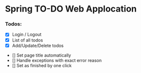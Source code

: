 # Spring TO-DO Web Applocation


### Todos:

- [x] Login / Logout
- [x] List of all todos
- [x] Add/Update/Delete todos
- [] Set page title automatically
- [] Handle exceptions with exact error reason
- [] Set as finished by one click